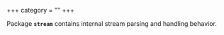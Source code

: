 +++
category = ""
+++

Package **`stream`** contains internal stream parsing and handling behavior.
